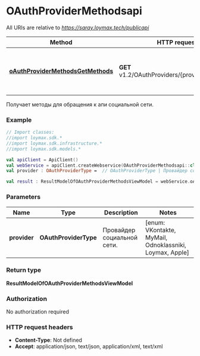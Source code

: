 # OAuthProviderMethodsapi

All URIs are relative to *https://saray.loymax.tech/publicapi*

Method | HTTP request | Description
------------- | ------------- | -------------
[**oAuthProviderMethodsGetMethods**](OAuthProviderMethodsapi.md#oAuthProviderMethodsGetMethods) | **GET** v1.2/OAuthProviders/{provider}/Methods | Получает методы для обращения к апи социальной сети.



Получает методы для обращения к апи социальной сети.

### Example
```kotlin
// Import classes:
//import loymax.sdk.*
//import loymax.sdk.infrastructure.*
//import loymax.sdk.models.*

val apiClient = ApiClient()
val webService = apiClient.createWebservice(OAuthProviderMethodsapi::class.java)
val provider : OAuthProviderType =  // OAuthProviderType | Провайдер социальной сети.

val result : ResultModelOfOAuthProviderMethodsViewModel = webService.oAuthProviderMethodsGetMethods(provider)
```

### Parameters

Name | Type | Description  | Notes
------------- | ------------- | ------------- | -------------
 **provider** | **OAuthProviderType**| Провайдер социальной сети. | [enum: VKontakte, MyMail, Odnoklassniki, Loymax, Apple]

### Return type

**ResultModelOfOAuthProviderMethodsViewModel**

### Authorization

No authorization required

### HTTP request headers

 - **Content-Type**: Not defined
 - **Accept**: application/json, text/json, application/xml, text/xml

